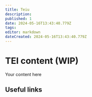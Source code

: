 ```yaml
---
title: Teiu
description: 
published: 1
date: 2024-05-16T13:43:40.779Z
tags: 
editor: markdown
dateCreated: 2024-05-16T13:43:40.779Z
---
```


# TEI content (WIP)
Your content here

## Useful links